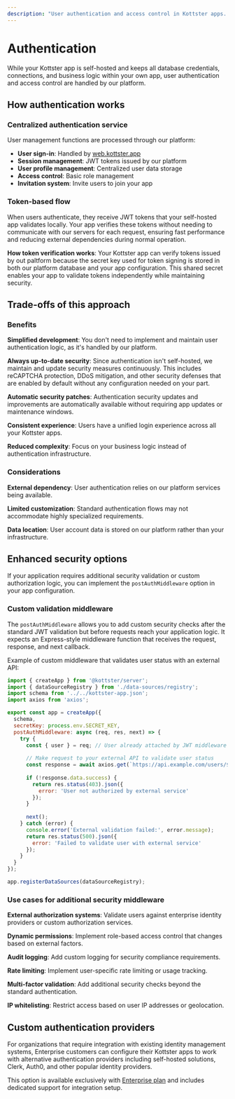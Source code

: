 ```yaml
---
description: "User authentication and access control in Kottster apps. Learn how authentication works, the benefits of centralized authentication, and how to implement custom security middleware."
---
```


# Authentication

While your Kottster app is self-hosted and keeps all database credentials, connections, and business logic within your own app, user authentication and access control are handled by our platform.

## How authentication works

### Centralized authentication service

User management functions are processed through our platform:

- **User sign-in**: Handled by [web.kottster.app](https://web.kottster.app)
- **Session management**: JWT tokens issued by our platform
- **User profile management**: Centralized user data storage
- **Access control**: Basic role management
- **Invitation system**: Invite users to join your app

### Token-based flow

When users authenticate, they receive JWT tokens that your self-hosted app validates locally. Your app verifies these tokens without needing to communicate with our servers for each request, ensuring fast performance and reducing external dependencies during normal operation.

**How token verification works**: Your Kottster app can verify tokens issued by out paltform because the secret key used for token signing is stored in both our platform database and your app configuration. This shared secret enables your app to validate tokens independently while maintaining security.

## Trade-offs of this approach

### Benefits

**Simplified development**: You don't need to implement and maintain user authentication logic, as it's handled by our platform.

**Always up-to-date security**: Since authentication isn't self-hosted, we maintain and update security measures continuously. This includes reCAPTCHA protection, DDoS mitigation, and other security defenses that are enabled by default without any configuration needed on your part.

**Automatic security patches**: Authentication security updates and improvements are automatically available without requiring app updates or maintenance windows.

**Consistent experience**: Users have a unified login experience across all your Kottster apps.

**Reduced complexity**: Focus on your business logic instead of authentication infrastructure.

### Considerations

**External dependency**: User authentication relies on our platform services being available.

**Limited customization**: Standard authentication flows may not accommodate highly specialized requirements.

**Data location**: User account data is stored on our platform rather than your infrastructure.

## Enhanced security options

If your application requires additional security validation or custom authorization logic, you can implement the `postAuthMiddleware` option in your app configuration.

### Custom validation middleware

The `postAuthMiddleware` allows you to add custom security checks after the standard JWT validation but before requests reach your application logic. It expects an Express-style middleware function that receives the request, response, and next callback.

Example of custom middleware that validates user status with an external API:

```javascript
import { createApp } from '@kottster/server';
import { dataSourceRegistry } from './data-sources/registry';
import schema from '../../kottster-app.json';
import axios from 'axios';

export const app = createApp({
  schema,
  secretKey: process.env.SECRET_KEY,
  postAuthMiddleware: async (req, res, next) => {
    try {
      const { user } = req; // User already attached by JWT middleware
      
      // Make request to your external API to validate user status
      const response = await axios.get(`https://api.example.com/users/${user.id}/status`);
      
      if (!response.data.success) {
        return res.status(403).json({ 
          error: 'User not authorized by external service' 
        });
      }
      
      next();
    } catch (error) {
      console.error('External validation failed:', error.message);
      return res.status(500).json({ 
        error: 'Failed to validate user with external service' 
      });
    }
  }
});

app.registerDataSources(dataSourceRegistry);
```

### Use cases for additional security middleware

**External authorization systems**: Validate users against enterprise identity providers or custom authorization services.

**Dynamic permissions**: Implement role-based access control that changes based on external factors.

**Audit logging**: Add custom logging for security compliance requirements.

**Rate limiting**: Implement user-specific rate limiting or usage tracking.

**Multi-factor validation**: Add additional security checks beyond the standard authentication.

**IP whitelisting**: Restrict access based on user IP addresses or geolocation.

## Custom authentication providers

For organizations that require integration with existing identity management systems, Enterprise customers can configure their Kottster apps to work with alternative authentication providers including self-hosted solutions, Clerk, Auth0, and other popular identity providers. 

This option is available exclusively with [Enterprise plan](https://kottster.app/pricing) and includes dedicated support for integration setup.